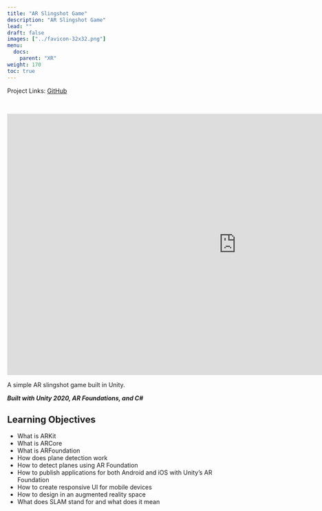 ```yaml
---
title: "AR Slingshot Game"
description: "AR Slingshot Game"
lead: ""
draft: false
images: ["../favicon-32x32.png"]
menu:
  docs:
    parent: "XR"
weight: 170
toc: true
---
```


Project Links: [GitHub](https://github.com/peytonbrsmith/holbertonschool-unity/tree/main/0x0C-unity-ar_slingshot_game)

<br />
<p align="center">
  <iframe width="1064" height="608" src="https://www.youtube.com/embed/SsJRG3HQ1y8" title="YouTube video player" frameborder="0" allow="accelerometer; autoplay; clipboard-write; encrypted-media; gyroscope; picture-in-picture" allowfullscreen></iframe>
</p>

A simple AR slingshot game built in Unity.

***Built with Unity 2020, AR Foundations, and C#***

## Learning Objectives

* What is ARKit
* What is ARCore
* What is ARFoundation
* How does plane detection work
* How to detect planes using AR Foundation
* How to publish applications for both Android and iOS with Unity’s AR Foundation
* How to create responsive UI for mobile devices
* How to design in an augmented reality space
* What does SLAM stand for and what does it mean
